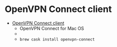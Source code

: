 # OpenVPN Connect client
- [OpenVPN Connect client](https://openvpn.net/client-connect-vpn-for-mac-os/)
  -  OpenVPN Connect for Mac OS
  - 
  - `brew cask install openvpn-connect`
